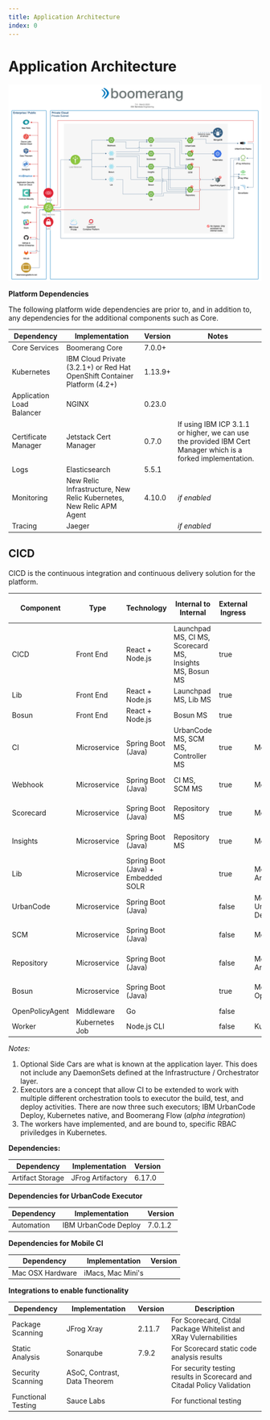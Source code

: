 ```yaml
---
title: Application Architecture
index: 0
---
```


# Application Architecture

![Boomerang Infrastructure Architecture](./assets/img/boomerang-architecture-application-cicd-7.0.png)

**Platform Dependencies**

The following platform wide dependencies are prior to, and in addition to, any dependencies for the additional components such as Core.

| Dependency                | Implementation                                                            | Version | Notes                                                                                                        |
| ------------------------- | ------------------------------------------------------------------------- | ------- | ------------------------------------------------------------------------------------------------------------ |
| Core Services             | Boomerang Core                                                            | 7.0.0+  |                                                                                                              |
| Kubernetes                | IBM Cloud Private (3.2.1+) or Red Hat OpenShift Container Platform (4.2+) | 1.13.9+ |                                                                                                              |
| Application Load Balancer | NGINX                                                                     | 0.23.0  |                                                                                                              |
| Certificate Manager       | Jetstack Cert Manager                                                     | 0.7.0   | If using IBM ICP 3.1.1 or higher, we can use the provided IBM Cert Manager which is a forked implementation. |
| Logs                      | Elasticsearch                                                             | 5.5.1   |                                                                                                              |
| Monitoring                | New Relic Infrastructure, New Relic Kubernetes, New Relic APM Agent       | 4.10.0  | _if enabled_                                                                                                 |
| Tracing                   | Jaeger                                                                    |         | _if enabled_                                                                                                 |

## CICD

CICD is the continuous integration and continuous delivery solution for the platform.

| Component       | Type           | Technology                         | Internal to Internal                                     | External Ingress | Internal Dependency           | External Dependency | Optional Side Cars |
| --------------- | -------------- | ---------------------------------- | -------------------------------------------------------- | ---------------- | ----------------------------- | ------------------- | ------------------ |
| CICD            | Front End      | React + Node.js                    | Launchpad MS, CI MS, Scorecard MS, Insights MS, Bosun MS | true             |                               | GitHub, GitLab      |                    |
| Lib             | Front End      | React + Node.js                    | Launchpad MS, Lib MS                                     | true             |                               |                     |                    |
| Bosun           | Front End      | React + Node.js                    | Bosun MS                                                 | true             |                               |                     |                    |
| CI              | Microservice   | Spring Boot (Java)                 | UrbanCode MS, SCM MS, Controller MS                      | true             | MongoDB                       |                     | New Relic APM      |
| Webhook         | Microservice   | Spring Boot (Java)                 | CI MS, SCM MS                                            | true             | MongoDB                       |                     | New Relic APM      |
| Scorecard       | Microservice   | Spring Boot (Java)                 | Repository MS                                            | true             | MongoDB                       |                     | New Relic APM      |
| Insights        | Microservice   | Spring Boot (Java)                 | Repository MS                                            | true             | MongoDB                       |                     | New Relic APM      |
| Lib             | Microservice   | Spring Boot (Java) + Embedded SOLR |                                                          | true             | MongoDB, JFrog Artifactory    | Repository MS       | New Relic APM      |
| UrbanCode       | Microservice   | Spring Boot (Java)                 |                                                          | false            | MongoDB, IBM UrbanCode Deploy |                     | New Relic APM      |
| SCM             | Microservice   | Spring Boot (Java)                 |                                                          | false            | MongoDB                       | GitHub, GitLab      | New Relic APM      |
| Repository      | Microservice   | Spring Boot (Java)                 |                                                          | false            | MongoDB, JFrog Artifactory    |                     | New Relic APM      |
| Bosun           | Microservice   | Spring Boot (Java)                 |                                                          | true             | MongoDB, OpenPolicyAgent      |                     | New Relic APM      |
| OpenPolicyAgent | Middleware     | Go                                 |                                                          | false            |                               |                     |                    |
| Worker          | Kubernetes Job | Node.js CLI                        |                                                          | false            | Kubernetes                    |                     |                    |

_Notes:_

1. Optional Side Cars are what is known at the application layer. This does not include any DaemonSets defined at the Infrastructure / Orchestrator layer.
2. Executors are a concept that allow CI to be extended to work with multiple different orchestration tools to executor the build, test, and deploy activities. There are now three such executors; IBM UrbanCode Deploy, Kubernetes native, and Boomerang Flow (_alpha integration_)
3. The workers have implemented, and are bound to, specific RBAC priviledges in Kubernetes.

**Dependencies:**

| Dependency       | Implementation    | Version |
| ---------------- | ----------------- | ------- |
| Artifact Storage | JFrog Artifactory | 6.17.0  |

**Dependencies for UrbanCode Executor**

| Dependency | Implementation       | Version |
| ---------- | -------------------- | ------- |
| Automation | IBM UrbanCode Deploy | 7.0.1.2 |

**Dependencies for Mobile CI**

| Dependency       | Implementation    | Version |
| ---------------- | ----------------- | ------- |
| Mac OSX Hardware | iMacs, Mac Mini's |         |

**Integrations to enable functionality**

| Dependency         | Implementation               | Version | Description                                                             |
| ------------------ | ---------------------------- | ------- | ----------------------------------------------------------------------- |
| Package Scanning   | JFrog Xray                   | 2.11.7  | For Scorecard, Citdal Package Whitelist and XRay Vulernabilities        |
| Static Analysis    | Sonarqube                    | 7.9.2   | For Scorecard static code analysis results                              |
| Security Scanning  | ASoC, Contrast, Data Theorem |         | For security testing results in Scorecard and Citadal Policy Validation |
| Functional Testing | Sauce Labs                   |         | For functional testing                                                  |
